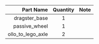 | Part Name          | Quantity |   Note   |
| ------------------:|:--------:|:--------:|
| dragster_base      |    1     |          |
| passive_wheel      |    1     |          |
| ollo_to_lego_axle  |    2     |          |
